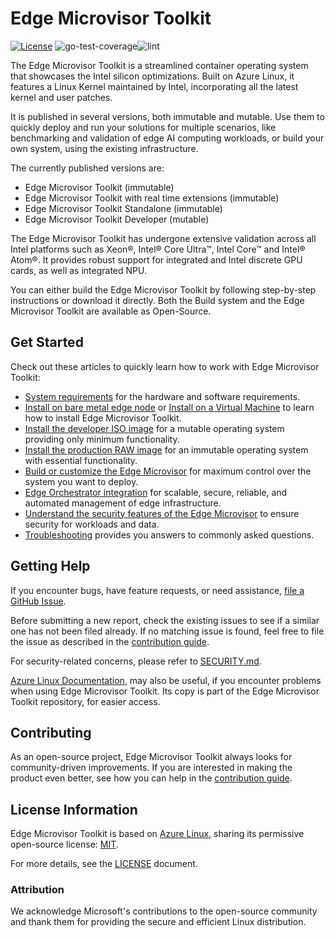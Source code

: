 # Edge Microvisor Toolkit

[![License](https://img.shields.io/badge/License-MIT-blue.svg)](./LICENSE) ![go-test-coverage](https://github.com/open-edge-platform/edge-microvisor-toolkit/actions/workflows/go-test-coverage.yml/badge.svg?branch=3.0)![lint](https://github.com/open-edge-platform/edge-microvisor-toolkit/actions/workflows/lint.yml/badge.svg?branch=3.0)

The Edge Microvisor Toolkit is a streamlined container operating system that
showcases the Intel silicon optimizations. Built on Azure Linux, it features a
Linux Kernel maintained by Intel, incorporating all the latest kernel and user
patches.

It is published in several versions, both immutable and mutable. Use them to
quickly deploy and run your solutions for multiple scenarios, like benchmarking
and validation of edge AI computing workloads, or build your own system, using
the existing infrastructure.

The currently published versions are:

* Edge Microvisor Toolkit (immutable)
* Edge Microvisor Toolkit with real time extensions (immutable)
* Edge Microvisor Toolkit Standalone (immutable)
* Edge Microvisor Toolkit Developer (mutable)

The Edge Microvisor Toolkit has undergone extensive validation across all Intel
platforms such as  Xeon®, Intel® Core Ultra™, Intel Core™ and Intel® Atom®. It
provides robust support for integrated and Intel discrete GPU cards, as well as
integrated NPU.

You can either build the Edge Microvisor Toolkit by following step-by-step
instructions or download it directly. Both the Build system and the Edge Microvisor
Toolkit are available as Open-Source.

## Get Started

Check out these articles to quickly learn how to work with Edge Microvisor Toolkit:

* [System requirements](./docs/developer-guide/system-requirements.md)
  for the hardware and software requirements.
* [Install on bare metal edge node](./docs/developer-guide/get-started/installation-howto.md#baremetal-with-iso) or
  [Install on a Virtual Machine](./docs/developer-guide/get-started/installation-howto.md#virtual-machine-with-hyper-v)
  to learn how to install Edge Microvisor Toolkit.
* [Install the developer ISO image](./docs/developer-guide/get-started.md#standalone-developer-edge-node)
  for a mutable operating system providing only minimum functionality.
* [Install the production RAW image]( ./docs/developer-guide/get-started.md#standalone-edge-node)
  for an immutable operating system with essential functionality.
* [Build or customize the Edge Microvisor](./docs/developer-guide/get-started/building-howto.md)
  for maximum control over the system you want to deploy.
* [Edge Orchestrator integration](./docs/developer-guide/deployment-edge-orchestrator.md)
  for scalable, secure, reliable, and automated management of edge infrastructure.
* [Understand the security features of the Edge Microvisor](./docs/developer-guide/security.md)
  to ensure security for workloads and data.
* [Troubleshooting](./docs/developer-guide/troubleshooting.md) provides you answers to commonly asked questions.

## Getting Help

If you encounter bugs, have feature requests, or need assistance,
[file a GitHub Issue](https://github.com/open-edge-platform/edge-microvisor-toolkit/issues).

Before submitting a new report, check the existing issues to see if a similar one has not
been filed already. If no matching issue is found, feel free to file the issue as described
in the [contribution guide](./docs/developer-guide/contribution.md).

For security-related concerns, please refer to [SECURITY.md](./SECURITY.md).

[Azure Linux Documentation](toolkit/docs/), may also be useful, if you encounter
problems when using Edge Microvisor Toolkit. Its copy is part of the Edge
Microvisor Toolkit repository, for easier access.

## Contributing

As an open-source project, Edge Microvisor Toolkit always looks for community-driven
improvements. If you are interested in making the product even better, see how you can
help in the [contribution guide](./docs/developer-guide/contribution.md).

## License Information

Edge Microvisor Toolkit is based on [Azure Linux](https://github.com/microsoft/azurelinux),
sharing its permissive open-source license:
[MIT](https://github.com/microsoft/azurelinux/blob/3.0/LICENSE).

For more details, see the [LICENSE](./LICENSE) document.

### Attribution

We acknowledge Microsoft's contributions to the open-source community and thank
them for providing the secure and efficient Linux distribution.
